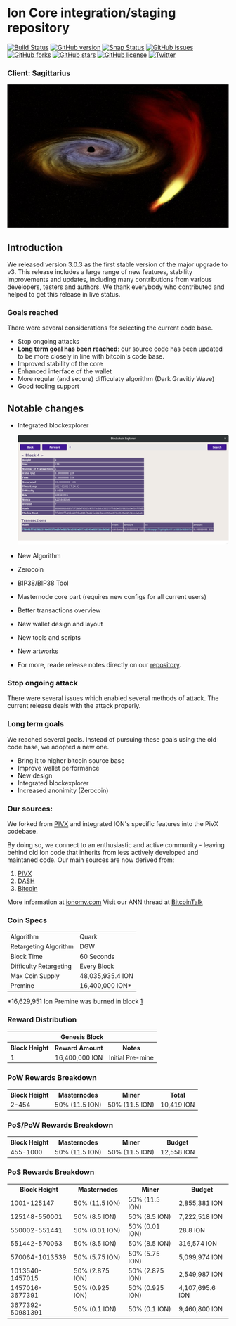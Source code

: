 Ion Core integration/staging repository
=======================================

[![Build Status](https://travis-ci.com/ioncoincore/ion.svg?branch=master)](https://travis-ci.com/ioncoincore/ion) [![GitHub version](https://badge.fury.io/gh/ioncoincore%2Fion.svg)](https://badge.fury.io/gh/ioncoincore%2Fion) [![Snap Status](https://build.snapcraft.io/badge/ioncoincore/ion.svg)](https://build.snapcraft.io/user/ioncoincore/ion) [![GitHub issues](https://img.shields.io/github/issues/ioncoincore/ion.svg)](https://github.com/ioncoincore/ion/issues) [![GitHub forks](https://img.shields.io/github/forks/ioncoincore/ion.svg)](https://github.com/ioncoincore/ion/network) [![GitHub stars](https://img.shields.io/github/stars/ioncoincore/ion.svg)](https://github.com/ioncoincore/ion/stargazers) [![GitHub license](https://img.shields.io/github/license/ioncoincore/ion.svg)](https://github.com/ioncoincore/ion) [![Twitter](https://img.shields.io/twitter/url/https/github.com/ioncoincore/ion.svg?style=social)](https://twitter.com/intent/tweet?text=Wow:&url=https%3A%2F%2Fgithub.com%2Fioncoincore%2Fion)

### Client: Sagittarius

![](assets/images/Sagittarius.jpg)

## Introduction

We released version 3.0.3 as the first stable version of the major upgrade to v3. This release includes a large range of new features, stability improvements and updates, including many contributions from various developers, testers and authors. We thank everybody who contributed and helped to get this release in live status.

### Goals reached

There were several considerations for selecting the current code base.

  - Stop ongoing attacks
  - **Long term goal has been reached**: our source code has been updated to be more closely in line with bitcoin's code base.
  - Improved stability of the core
  - Enhanced interface of the wallet
  - More regular (and secure) difficulaty algorithm (Dark Gravitiy Wave)
  - Good tooling support
 
## Notable changes

 - Integrated blockexplorer

   ![Blockexplorer](assets/images/integrated-blockexplorer.png)

 - New Algorithm
 - Zerocoin
 - BIP38/BIP38 Tool
 - Masternode core part (requires new configs for all current users)
 - Better transactions overview
 - New wallet design and layout
 - New tools and scripts
 - New artworks
 - For more, reade release notes directly on our [repository](https://github.com/ioncoincore/ion).

### Stop ongoing attack

There were several issues which enabled several methods of attack. The current release deals with the attack properly.

### Long term goals
We reached several goals. Instead of pursuing these goals using the old code base, we adopted a new one.

 - Bring it to higher bitcoin source base
 - Improve wallet performance
 - New design
 - Integrated blockexplorer
 - Increased anonimity (Zerocoin)

### Our sources: 
We forked from [PIVX](https://github.com/PIVX-Project/PIVX) and integrated ION's specific features into the PivX codebase.

By doing so, we connect to an enthusiastic and active community - leaving behind old Ion code that inherits from less actively developed and maintaned code. Our main sources are now derived from:

  1. [PIVX](https://github.com/PIVX-Project/PIVX)
  2. [DASH](https://github.com/dashpay/dash)
  3. [Bitcoin](https://github.com/bitcoin/bitcoin)


More information at [ionomy.com](https://www.ionomy.com) Visit our ANN thread at [BitcoinTalk](https://bitcointalk.org/index.php?topic=1443633.7200)

### Coin Specs
<table>
<tr><td>Algorithm</td><td>Quark</td></tr>
<tr><td>Retargeting Algorithm</td><td>DGW</td></tr>
<tr><td>Block Time</td><td>60 Seconds</td></tr>
<tr><td>Difficulty Retargeting</td><td>Every Block</td></tr>
<tr><td>Max Coin Supply</td><td>48,035,935.4 ION</td></tr>
<tr><td>Premine</td><td>16,400,000 ION*</td></tr>
</table>

*16,629,951 Ion Premine was burned in block [1](https://chainz.cryptoid.info/ion/block.dws?000000ed2f68cd6c7935831cc1d473da7c6decdb87e8b5dba0afff0b00002690.htm)

### Reward Distribution

<table>
<th colspan=4>Genesis Block</th>
<tr><th>Block Height</th><th>Reward Amount</th><th>Notes</th></tr>
<tr><td>1</td><td>16,400,000 ION</td><td>Initial Pre-mine</td></tr>
</table>

### PoW Rewards Breakdown

<table>
<th>Block Height</th><th>Masternodes</th><th>Miner</th><th>Total</th>
<tr><td>2-454</td><td>50% (11.5 ION)</td><td>50% (11.5 ION)</td><td>10,419 ION</td></tr>
</table>

### PoS/PoW Rewards Breakdown

<table>
<th>Block Height</th><th>Masternodes</th><th>Miner</th><th>Budget</th>
<tr><td>455-1000</td><td>50% (11.5 ION)</td><td>50% (11.5 ION)</td><td>12,558 ION</td></tr>
</table>

### PoS Rewards Breakdown

<table>
<th>Block Height</th><th>Masternodes</th><th>Miner</th><th>Budget</th>
<tr><td>1001-125147</td><td>50% (11.5 ION)</td><td>50% (11.5 ION)</td><td>2,855,381 ION</td></tr>
<tr><td>125148-550001</td><td>50% (8.5 ION)</td><td>50% (8.5 ION)</td><td>7,222,518 ION</td></tr>
<tr><td>550002-551441</td><td>50% (0.01 ION)</td><td>50% (0.01 ION)</td><td>28.8 ION</td></tr>
<tr><td>551442-570063</td><td>50% (8.5 ION)</td><td>50% (8.5 ION)</td><td>316,574 ION</td></tr>
<tr><td>570064-1013539</td><td>50% (5.75 ION)</td><td>50% (5.75 ION)</td><td>5,099,974 ION</td></tr>
<tr><td>1013540-1457015</td><td>50% (2.875 ION)</td><td>50% (2.875 ION)</td><td>2,549,987 ION</td></tr>
<tr><td>1457016-3677391</td><td>50% (0.925 ION)</td><td>50% (0.925 ION)</td><td>4,107,695.6 ION</td></tr>
<tr><td>3677392-50981391</td><td>50% (0.1 ION)</td><td>50% (0.1 ION)</td><td>9,460,800 ION</td></tr>
</table>

